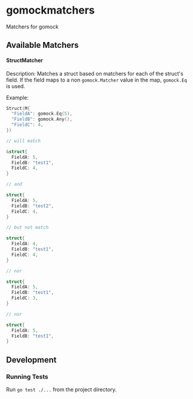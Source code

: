 # gomockmatchers
Matchers for gomock

## Available Matchers

#### StructMatcher
Description: Matches a struct based on matchers for each of the struct's field. If the field maps to a non `gomock.Matcher` value in the map, `gomock.Eq` is used.

Example:
```go
Struct(M{
  "FieldA": gomock.Eq(5),
  "FieldB": gomock.Any(),
  "FieldC": 4,
})

// will match

&struct{
  FieldA: 5,
  FieldB: "test1",
  FieldC: 4,
}

// and

struct{
  FieldA: 5,
  FieldB: "test2",
  FieldC: 4,
}

// but not match

struct{
  FieldA: 4,
  FieldB: "test1",
  FieldC: 4,
}

// nor

struct{
  FieldA: 5,
  FieldB: "test1",
  FieldC: 3,
}

// nor

struct{
  FieldA: 5,
  FieldB: "test1",
}
```

## Development

### Running Tests
Run `go test ./...` from the project directory.